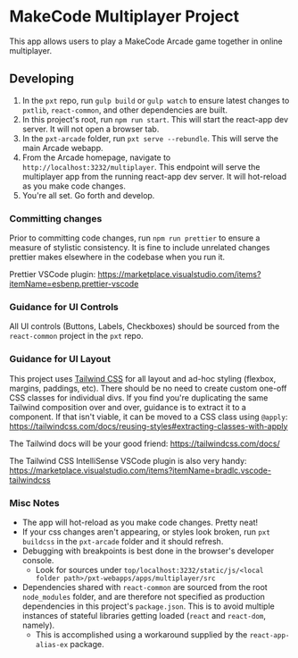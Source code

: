 # MakeCode Multiplayer Project

This app allows users to play a MakeCode Arcade game together in online multiplayer.

## Developing

1. In the `pxt` repo, run `gulp build` or `gulp watch` to ensure latest changes to `pxtlib`, `react-common`, and other dependencies are built.
2. In this project's root, run `npm run start`. This will start the react-app dev server. It will not open a browser tab.
3. In the `pxt-arcade` folder, run `pxt serve --rebundle`. This will serve the main Arcade webapp.
4. From the Arcade homepage, navigate to `http://localhost:3232/multiplayer`. This endpoint will serve the multiplayer app from the running react-app dev server. It will hot-reload as you make code changes.
5. You're all set. Go forth and develop.


### Committing changes

Prior to committing code changes, run `npm run prettier` to ensure a measure of stylistic consistency. It is fine to include unrelated changes prettier makes elsewhere in the codebase when you run it.

Prettier VSCode plugin: https://marketplace.visualstudio.com/items?itemName=esbenp.prettier-vscode


### Guidance for UI Controls

All UI controls (Buttons, Labels, Checkboxes) should be sourced from the `react-common` project in the `pxt` repo.


### Guidance for UI Layout

This project uses [Tailwind CSS](https://tailwindcss.com/) for all layout and ad-hoc styling (flexbox, margins, paddings, etc). There should be no need to create custom one-off CSS classes for individual divs. If you find you're duplicating the same Tailwind composition over and over, guidance is to extract it to a component. If that isn't viable, it can be moved to a CSS class using `@apply`: https://tailwindcss.com/docs/reusing-styles#extracting-classes-with-apply

The Tailwind docs will be your good friend: https://tailwindcss.com/docs/

The Tailwind CSS IntelliSense VSCode plugin is also very handy: https://marketplace.visualstudio.com/items?itemName=bradlc.vscode-tailwindcss


### Misc Notes
* The app will hot-reload as you make code changes. Pretty neat!
* If your css changes aren't appearing, or styles look broken, run `pxt buildcss` in the `pxt-arcade` folder and it should refresh.
* Debugging with breakpoints is best done in the browser's developer console.
  * Look for sources under `top/localhost:3232/static/js/<local folder path>/pxt-webapps/apps/multiplayer/src`
* Dependencies shared with `react-common` are sourced from the root `node_modules` folder, and are therefore not specified as production dependencies in this project's `package.json`. This is to avoid multiple instances of stateful libraries getting loaded (`react` and `react-dom`, namely).
  * This is accomplished using a workaround supplied by the `react-app-alias-ex` package.
